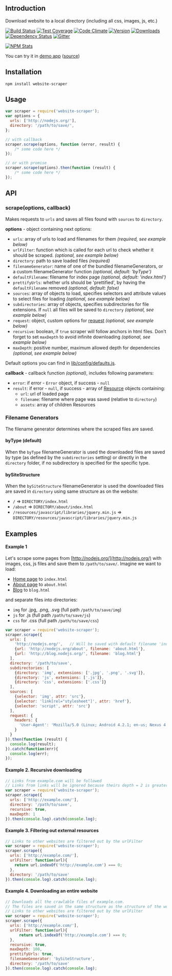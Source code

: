 ## Introduction
Download website to a local directory (including all css, images, js, etc.) 

[![Build Status](https://img.shields.io/travis/s0ph1e/node-website-scraper/master.svg?style=flat)](https://travis-ci.org/s0ph1e/node-website-scraper)
[![Test Coverage](https://codeclimate.com/github/s0ph1e/node-website-scraper/badges/coverage.svg)](https://codeclimate.com/github/s0ph1e/node-website-scraper/coverage)
[![Code Climate](https://codeclimate.com/github/s0ph1e/node-website-scraper/badges/gpa.svg)](https://codeclimate.com/github/s0ph1e/node-website-scraper)
[![Version](https://img.shields.io/npm/v/website-scraper.svg?style=flat)](https://www.npmjs.org/package/website-scraper)
[![Downloads](https://img.shields.io/npm/dm/website-scraper.svg?style=flat)](https://www.npmjs.org/package/website-scraper)
[![Dependency Status](https://david-dm.org/s0ph1e/node-website-scraper.svg?style=flat)](https://david-dm.org/s0ph1e/node-website-scraper)
[![Gitter](https://badges.gitter.im/s0ph1e/node-website-scraper.svg)](https://gitter.im/s0ph1e/node-website-scraper?utm_source=badge&utm_medium=badge&utm_campaign=pr-badge)

[![NPM Stats](https://nodei.co/npm/website-scraper.png?downloadRank=true&stars=true)](https://www.npmjs.org/package/website-scraper)

You can try it in [demo app](https://scraper.nepochataya.pp.ua/) ([source](https://github.com/s0ph1e/web-scraper))

## Installation
```
npm install website-scraper
```

## Usage
```javascript
var scraper = require('website-scraper');
var options = {
  urls: ['http://nodejs.org/'],
  directory: '/path/to/save/',
};

// with callback
scraper.scrape(options, function (error, result) {
	/* some code here */
});

// or with promise
scraper.scrape(options).then(function (result) {
	/* some code here */
});
```

## API
### scrape(options, callback)
Makes requests to `urls` and saves all files found with `sources` to `directory`.

**options** - object containing next options:

 - `urls`: array of urls to load and filenames for them *(required, see example below)*
 - `urlFilter`: function which is called for each url to check whether it should be scraped. *(optional, see example below)*
 - `directory`: path to save loaded files *(required)*
 - `filenameGenerator`: name of one of the bundled filenameGenerators, or a custom filenameGenerator function *(optional, default: 'byType')*
 - `defaultFilename`: filename for index page *(optional, default: 'index.html')*
 - `prettifyUrls`: whether urls should be 'prettified', by having the `defaultFilename` removed *(optional, default: false)*
 - `sources`: array of objects to load, specifies selectors and attribute values to select files for loading *(optional, see example below)*
 - `subdirectories`: array of objects, specifies subdirectories for file extensions. If `null` all files will be saved to `directory` *(optional, see example below)*
 - `request`: object, custom options for [request](https://github.com/request/request#requestoptions-callback) *(optional, see example below)*
 - `recursive`: boolean, if `true` scraper will follow anchors in html files. Don't forget to set `maxDepth` to avoid infinite downloading *(optional, see example below)*
 - `maxDepth`: positive number, maximum allowed depth for dependencies *(optional, see example below)*
 
Default options you can find in [lib/config/defaults.js](https://github.com/s0ph1e/node-website-scraper/blob/master/lib/config/defaults.js).


**callback** - callback function *(optional)*, includes following parameters:

  - `error`: if error - `Error` object, if success - `null`
  - `result`: if error - `null`, if success - array of [Resource](https://github.com/s0ph1e/node-website-scraper/blob/master/lib/resource.js) objects containing:
    - `url`: url of loaded page
    - `filename`: filename where page was saved (relative to `directory`)
    - `assets`: array of children Resources

### Filename Generators
The filename generator determines where the scraped files are saved.

#### byType (default)
When the `byType` filenameGenerator is used the downloaded files are saved by type (as defined by the `subdirectories` setting) 
or directly in the `directory` folder, if no subdirectory is specified for the specific type.

#### bySiteStructure
When the `bySiteStructure` filenameGenerator is used the downloaded files are saved in `directory` using same structure as on the website:
- `/` => `DIRECTORY/index.html`
- `/about` => `DIRECTORY/about/index.html`
- `/resources/javascript/libraries/jquery.min.js` => `DIRECTORY/resources/javascript/libraries/jquery.min.js`


## Examples
#### Example 1
Let's scrape some pages from [http://nodejs.org/](http://nodejs.org/) with images, css, js files and save them to `/path/to/save/`.
Imagine we want to load:
  - [Home page](http://nodejs.org/) to `index.html`
  - [About page](http://nodejs.org/about/) to `about.html`
  - [Blog](http://blog.nodejs.org/) to `blog.html`

and separate files into directories:

  - `img` for .jpg, .png, .svg (full path `/path/to/save/img`)
  - `js` for .js (full path `/path/to/save/js`)
  - `css` for .css (full path `/path/to/save/css`)

```javascript
var scraper = require('website-scraper');
scraper.scrape({
  urls: [
    'http://nodejs.org/',	// Will be saved with default filename 'index.html'
    {url: 'http://nodejs.org/about', filename: 'about.html'},
    {url: 'http://blog.nodejs.org/', filename: 'blog.html'}
  ],
  directory: '/path/to/save',
  subdirectories: [
    {directory: 'img', extensions: ['.jpg', '.png', '.svg']},
    {directory: 'js', extensions: ['.js']},
    {directory: 'css', extensions: ['.css']}
  ],
  sources: [
    {selector: 'img', attr: 'src'},
    {selector: 'link[rel="stylesheet"]', attr: 'href'},
    {selector: 'script', attr: 'src'}
  ],
  request: {
    headers: {
      'User-Agent': 'Mozilla/5.0 (Linux; Android 4.2.1; en-us; Nexus 4 Build/JOP40D) AppleWebKit/535.19 (KHTML, like Gecko) Chrome/18.0.1025.166 Mobile Safari/535.19'
    }
  }
}).then(function (result) {
  console.log(result);
}).catch(function(err){
  console.log(err);
});
```

#### Example 2. Recursive downloading
```javascript
// Links from example.com will be followed
// Links from links will be ignored because theirs depth = 2 is greater than maxDepth
var scraper = require('website-scraper');
scraper.scrape({
  urls: ['http://example.com/'],
  directory: '/path/to/save',
  recursive: true,
  maxDepth: 1
}).then(console.log).catch(console.log);
```

#### Example 3. Filtering out external resources
```javascript
// Links to other websites are filtered out by the urlFilter
var scraper = require('website-scraper');
scraper.scrape({
  urls: ['http://example.com/'],
  urlFilter: function(url){
    return url.indexOf('http://example.com') === 0;
  },
  directory: '/path/to/save'
}).then(console.log).catch(console.log);
```

#### Example 4. Downloading an entire website
```javascript
// Downloads all the crawlable files of example.com.
// The files are saved in the same structure as the structure of the website, by using the `bySiteStructure` filenameGenerator.
// Links to other websites are filtered out by the urlFilter
var scraper = require('website-scraper');
scraper.scrape({
  urls: ['http://example.com/'],
  urlFilter: function(url){
      return url.indexOf('http://example.com') === 0;
  },
  recursive: true,
  maxDepth: 100,
  prettifyUrls: true,
  filenameGenerator: 'bySiteStructure',
  directory: '/path/to/save'
}).then(console.log).catch(console.log);
```
